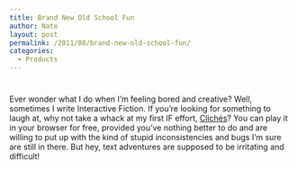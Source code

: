 ```yaml
---
title: Brand New Old School Fun
author: Nate
layout: post
permalink: /2011/08/brand-new-old-school-fun/
categories:
  - Products
---
```

# 

Ever wonder what I do when I’m feeling bored and creative? Well, sometimes I write Interactive Fiction. If you’re looking for something to laugh at, why not take a whack at my first IF effort, [Clichés][1]? You can play it in your browser for free, provided you’ve nothing better to do and are willing to put up with the kind of stupid inconsistencies and bugs I’m sure are still in there. But hey, text adventures are supposed to be irritating and difficult!

 [1]: http://ifiction.natedickson.com/cleches/
